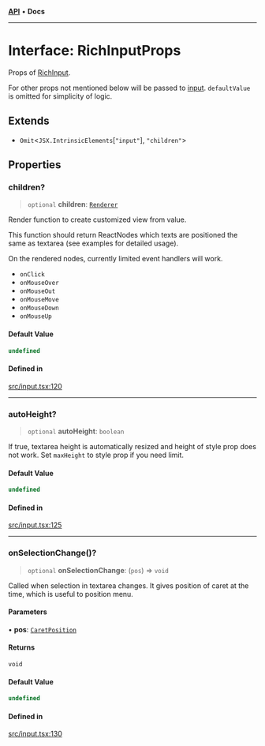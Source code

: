 [**API**](../API.md) • **Docs**

***

# Interface: RichInputProps

Props of [RichInput](../functions/experimental_RichInput.md).

For other props not mentioned below will be passed to [input](https://developer.mozilla.org/en-US/docs/Web/API/HTMLInputElement).
`defaultValue` is omitted for simplicity of logic.

## Extends

- `Omit`\<`JSX.IntrinsicElements`\[`"input"`\], `"children"`\>

## Properties

### children?

> `optional` **children**: [`Renderer`](../type-aliases/Renderer.md)

Render function to create customized view from value.

This function should return ReactNodes which texts are positioned the same as textarea (see examples for detailed usage).

On the rendered nodes, currently limited event handlers will work.
- `onClick`
- `onMouseOver`
- `onMouseOut`
- `onMouseMove`
- `onMouseDown`
- `onMouseUp`

#### Default Value

```ts
undefined
```

#### Defined in

[src/input.tsx:120](https://github.com/inokawa/rich-textarea/blob/d85a9d37692a634c883a1362722567fa1003e79e/src/input.tsx#L120)

***

### autoHeight?

> `optional` **autoHeight**: `boolean`

If true, textarea height is automatically resized and height of style prop does not work. Set `maxHeight` to style prop if you need limit.

#### Default Value

```ts
undefined
```

#### Defined in

[src/input.tsx:125](https://github.com/inokawa/rich-textarea/blob/d85a9d37692a634c883a1362722567fa1003e79e/src/input.tsx#L125)

***

### onSelectionChange()?

> `optional` **onSelectionChange**: (`pos`) => `void`

Called when selection in textarea changes. It gives position of caret at the time, which is useful to position menu.

#### Parameters

• **pos**: [`CaretPosition`](../type-aliases/CaretPosition.md)

#### Returns

`void`

#### Default Value

```ts
undefined
```

#### Defined in

[src/input.tsx:130](https://github.com/inokawa/rich-textarea/blob/d85a9d37692a634c883a1362722567fa1003e79e/src/input.tsx#L130)
